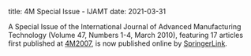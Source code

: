 title: 4M Special Issue - IJAMT
date: 2021-03-31

A Special Issue of the International Journal of Advanced Manufacturing Technology (Volume 47, Numbers 1-4, March 2010), featuring 17 articles first published at [4M2007](/4m-association/content/History), is now published online by [SpringerLink](http://springerlink.com/content/p06817703r71/?sortorder=asc&p_o=10).

  
  
